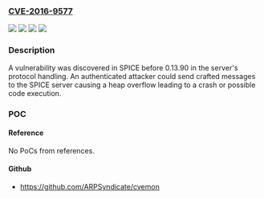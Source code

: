 ### [CVE-2016-9577](https://cve.mitre.org/cgi-bin/cvename.cgi?name=CVE-2016-9577)
![](https://img.shields.io/static/v1?label=Product&message=spice&color=blue)
![](https://img.shields.io/static/v1?label=Version&message=0.13.90%20&color=brightgreen)
![](https://img.shields.io/static/v1?label=Vulnerability&message=CWE-122&color=brightgreen)
![](https://img.shields.io/static/v1?label=Vulnerability&message=CWE-20&color=brightgreen)

### Description

A vulnerability was discovered in SPICE before 0.13.90 in the server's protocol handling. An authenticated attacker could send crafted messages to the SPICE server causing a heap overflow leading to a crash or possible code execution.

### POC

#### Reference
No PoCs from references.

#### Github
- https://github.com/ARPSyndicate/cvemon

